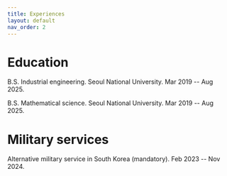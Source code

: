 ```yaml
---
title: Experiences
layout: default
nav_order: 2
---
```


# Education

B.S. Industrial engineering. Seoul National University. Mar 2019 -- Aug 2025.

B.S. Mathematical science. Seoul National University. Mar 2019 -- Aug 2025.

# Military services

Alternative military service in South Korea (mandatory). Feb 2023 -- Nov 2024.
